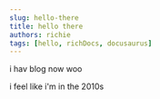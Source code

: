 ```yaml
---
slug: hello-there
title: hello there
authors: richie
tags: [hello, richDocs, docusaurus]
---
```


i hav blog now woo

i feel like i'm in the 2010s
